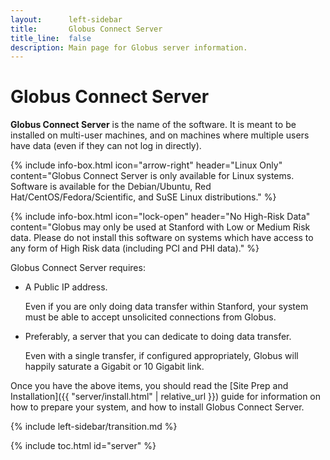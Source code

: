 ```yaml
---
layout:      left-sidebar
title:       Globus Connect Server
title_line:  false
description: Main page for Globus server information.
---
```


# Globus Connect Server

<b>Globus Connect Server</b> is the name of the software.  It is
meant to be installed on multi-user machines, and on machines where multiple
users have data (even if they can not log in directly).

{% include info-box.html
   icon="arrow-right"
   header="Linux Only"
   content="Globus Connect Server is only available for Linux systems.  Software is available for the Debian/Ubuntu, Red Hat/CentOS/Fedora/Scientific, and SuSE Linux distributions."
%}

{% include info-box.html
   icon="lock-open"
   header="No High-Risk Data"
   content="Globus may only be used at Stanford with Low or Medium Risk data.
   Please do not install this software on systems which have access to any form
   of High Risk data (including PCI and PHI data)."
%}

Globus Connect Server requires:

* A Public IP address.

  Even if you are only doing data transfer within Stanford, your system must be
  able to accept unsolicited connections from Globus.

* Preferably, a server that you can dedicate to doing data transfer.

  Even with a single transfer, if configured appropriately, Globus will happily
  saturate a Gigabit or 10 Gigabit link.

Once you have the above items, you should read the [Site Prep and
Installation]({{ "server/install.html" | relative_url }}) guide for information
on how to prepare your system, and how to install Globus Connect Server.

{% include left-sidebar/transition.md %}

{% include toc.html id="server" %}

